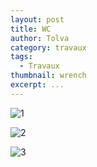 ```yaml
---
layout: post
title: WC
author: Tolva
category: travaux
tags:
  - Travaux
thumbnail: wrench
excerpt: ...
---
```


![1](https://farm2.staticflickr.com/1958/31333589248_38f5895ff9_o.png)

![2](https://farm2.staticflickr.com/1911/44296642405_7a63945de4_o.png)

![3](https://farm2.staticflickr.com/1906/44318515045_d10c3aae93_b.jpg)
